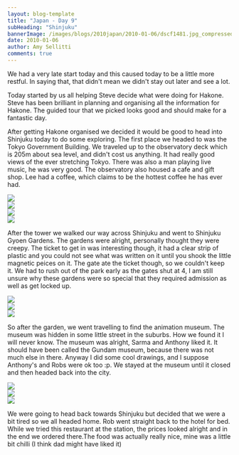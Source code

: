 ```yaml
---
layout: blog-template
title: "Japan - Day 9"
subHeading: "Shinjuku"
bannerImage: /images/blogs/2010japan/2010-01-06/dscf1481.jpg_compressed.JPEG
date: 2010-01-06
author: Amy Sellitti
comments: true
---
```


We had a very late start today and this caused today to be a little more restful. In saying that, that didn't mean we didn't stay out later and see a lot.

Today started by us all helping Steve decide what were doing for Hakone. Steve has been brilliant in planning and organising all the information for Hakone. The guided tour that we picked looks good and should make for a fantastic day.

After getting Hakone organised we decided it would be good to head into Shinjuku today to do some exploring. The first place we headed to was the Tokyo Government Building. We traveled up to the observatory deck which is 205m about sea level, and didn't cost us anything. It had really good views of the ever stretching Tokyo. There was also a man playing live music, he was very good. The observatory also housed a cafe and gift shop. Lee had a coffee, which claims to be the hottest coffee he has ever had.

<div class="center-image"><img src="/images/blogs/2010japan/2010-01-06/dscf1446.jpg_compressed.JPEG" /></div>
<div class="center-image"><img src="/images/blogs/2010japan/2010-01-06/dscf1450.jpg_compressed.JPEG" /></div>
<div class="center-image"><img src="/images/blogs/2010japan/2010-01-06/DSC_0018.JPG_compressed.JPEG" /></div>
<div class="center-image"><img src="/images/blogs/2010japan/2010-01-06/dscf1458.jpg_compressed.JPEG" /></div>

After the tower we walked our way across Shinjuku and went to Shinjuku Gyoen Gardens. The gardens were alright, personally thought they were creepy. The ticket to get in was interesting
though, it had a clear strip of plastic and you could not see what was written on it until you shook the little magnetic peices on it. The gate ate the ticket though, so we couldn't keep it. We had to
rush out of the park early as the gates shut at 4, I am still unsure why these gardens were so special that they required admission as well as get locked up.

<div class="center-image"><img src="/images/blogs/2010japan/2010-01-06/dscf1468.jpg_compressed.JPEG" /></div>
<div class="center-image"><img src="/images/blogs/2010japan/2010-01-06/dscf1481.jpg_compressed.JPEG" /></div>
<div class="center-image"><img src="/images/blogs/2010japan/2010-01-06/dscf1493.jpg_compressed.JPEG" /></div>

So after the garden, we went travelling to find the animation museum. The museum was hidden in some little street in the suburbs. How we found it I will never know. The museum was alright, Sarma and Anthony liked it. It should have been called the Gundam museum, because there was not much else in there. Anyway I did some cool drawings, and I suppose Anthony's and Robs were ok too :p. We stayed at the museum until it closed and then headed back into the city.

<div class="center-image"><img src="/images/blogs/2010japan/2010-01-06/dscf1503.jpg_compressed.JPEG" /></div>
<div class="center-image"><img src="/images/blogs/2010japan/2010-01-06/DSC_0094.JPG_compressed.JPEG" /></div>
<div class="center-image"><img src="/images/blogs/2010japan/2010-01-06/DSC_0097.JPG_compressed.JPEG" /></div>

We were going to head back towards Shinjuku but decided that we were a bit tired so we all headed home. Rob went straight back to the hotel for bed. While we tried this restaurant at the station, the prices looked alright and in the end we ordered there.The food was actually really nice, mine was a little bit chilli (I think dad might have liked it)
